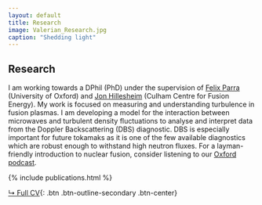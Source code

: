 ```yaml
---
layout: default
title: Research
image: Valerian_Research.jpg
caption: "Shedding light"
---
```

<link rel="stylesheet" href="https://cdn.jsdelivr.net/gh/jpswalsh/academicons@1/css/academicons.min.css">

## Research
I am working towards a DPhil (PhD) under the supervision of [Felix Parra](https://www2.physics.ox.ac.uk/contacts/people/parradiaz) (University of Oxford) and [Jon Hillesheim](https://www.researchgate.net/profile/Jon_Hillesheim) (Culham Centre for Fusion Energy). My work is focused on measuring and understanding turbulence in fusion plasmas. I am developing a model for the interaction between microwaves and turbulent density fluctuations to analyse and interpret data from the Doppler Backscattering (DBS) diagnostic. DBS is especially important for future tokamaks as it is one of the few available diagnostics which are robust enough to withstand high neutron fluxes. For a layman-friendly introduction to nuclear fusion, consider listening to our [Oxford podcast](https://podcasts.ox.ac.uk/nuclear-fusion).

<div align="center">
  <a class="acadIcons" href="https://orcid.org/0000-0002-4941-6053"><i class="ai ai-orcid-square"></i></a>
</div>

{% include publications.html %}

[↳ Full CV](assets/files/CV_Valerian.pdf){: .btn .btn-outline-secondary .btn-center}
